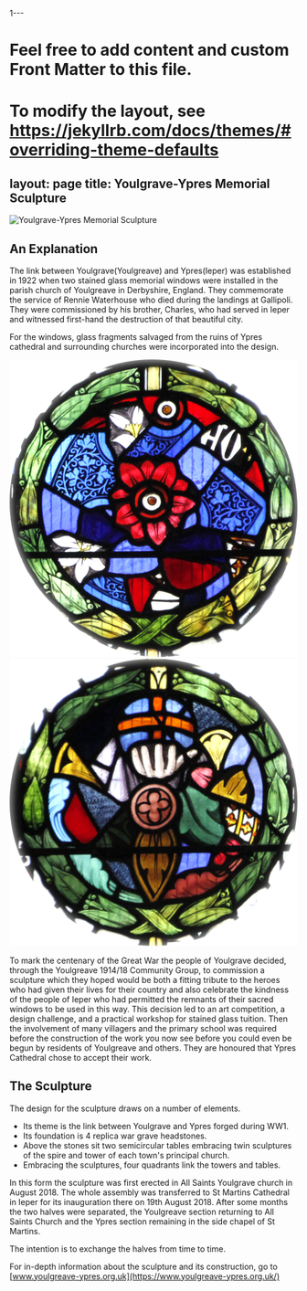  1---
# Feel free to add content and custom Front Matter to this file.
# To modify the layout, see https://jekyllrb.com/docs/themes/#overriding-theme-defaults

layout: page
title: Youlgrave-Ypres Memorial Sculpture
---

![Youlgrave-Ypres Memorial Sculpture](/assets/sculpture.jpg)

## An Explanation

The link between Youlgrave(Youlgreave) and Ypres(Ieper) was established in 1922 when two stained glass memorial windows were installed in the parish church of Youlgreave in Derbyshire, England.
They commemorate the service of Rennie Waterhouse who died during the landings at Gallipoli.
They were commissioned by his brother, Charles, who had served in Ieper and witnessed first-hand the destruction of that beautiful city.

For the windows, glass fragments salvaged from the ruins of Ypres cathedral and surrounding churches were incorporated into the design.

![Waterhouse window details](/assets/Roundel%201.png) ![Waterhouse window details](/assets/Roundel%202.png)


To mark the centenary of the Great War the people of Youlgrave decided, through the Youlgreave 1914/18 Community Group, to commission a sculpture which they hoped would be both a fitting tribute to the heroes who had given their lives for their country and also celebrate the kindness of the people of Ieper who had permitted the remnants of their sacred windows to be used in this way.
This decision led to an art competition, a design challenge, and a practical workshop for stained glass tuition.
Then the involvement of many villagers and the primary school was required before the construction of the work you now see before you could even be begun by residents of Youlgreave and others.
They are honoured that Ypres Cathedral chose to accept their work.

## The Sculpture

The design for the sculpture draws on a number of elements.

- Its theme is the link between Youlgrave and Ypres forged during WW1.
- Its foundation is 4 replica war grave headstones.
- Above the stones sit two semicircular tables embracing twin sculptures of the spire and tower of each town's principal church.
- Embracing the sculptures, four quadrants link the towers and tables.

In this form the sculpture was first erected in All Saints Youlgrave church in August 2018.
The whole assembly was transferred to St Martins Cathedral in Ieper for its inauguration there on 19th August 2018.
After some months the two halves were separated, the Youlgreave section returning to All Saints Church and the Ypres section remaining in the side chapel of St Martins.

The intention is to exchange the halves from time to time.

For in-depth information about the sculpture and its construction, go to [www.youlgreave-ypres.org.uk](https://www.youlgreave-ypres.org.uk/)
